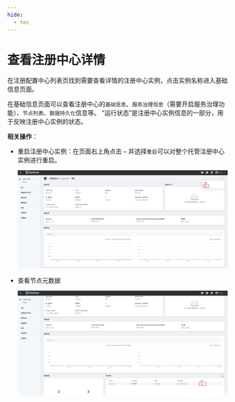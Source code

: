 ```yaml
---
hide:
  - toc
---
```


# 查看注册中心详情

在注册配置中心列表页找到需要查看详情的注册中心实例，点击实例名称进入基础信息页面。

在基础信息页面可以查看注册中心的`基础信息`、`服务治理信息`（需要开启服务治理功能）、`节点列表`、`数据持久化`信息等。
“运行状态”是注册中心实例信息的一部分，用于反映注册中心实例的状态。

**相关操作**：

- 重启注册中心实例：在页面右上角点击 `⋯` 并选择`重启`可以对整个托管注册中心实例进行重启。

    ![全量重启](../../images/check-1.png)

- 查看节点元数据

    ![查看元数据](../../images/check-2.png)
